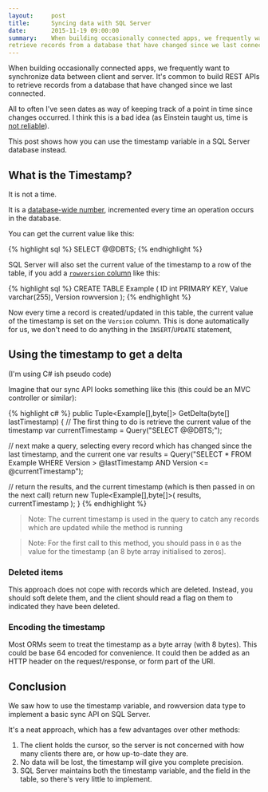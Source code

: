 ```yaml
---
layout:     post
title:      Syncing data with SQL Server
date:       2015-11-19 09:00:00
summary:    When building occasionally connected apps, we frequently want to synchronize data between client and server. It's common to build REST APIs to
retrieve records from a database that have changed since we last connected.
---
```


When building occasionally connected apps, we frequently want to synchronize data between client and server. It's common to build REST APIs to
retrieve records from a database that have changed since we last connected.

All to often I've seen dates as way of keeping track of a point in time since changes occurred. I think this is a bad idea 
(as Einstein taught us, time is [not reliable](http://www.space.com/17661-theory-general-relativity.html)). 

This post shows how you can use the timestamp variable in a SQL Server database instead.

## What is the Timestamp?

It is not a time.

It is a [database-wide number](https://msdn.microsoft.com/en-us/library/ms187366.aspx), incremented every time an operation occurs in the database.

You can get the current value like this:

{% highlight sql %}
SELECT @@DBTS;
{% endhighlight %}

SQL Server will also set the current value of the timestamp to a row of the table, if you add a 
[`rowversion` column](https://msdn.microsoft.com/en-us/library/ms182776.aspx) like this:

{% highlight sql %}
CREATE TABLE Example 
(
  ID int PRIMARY KEY, 
  Value varchar(255),
  Version rowversion
);
{% endhighlight %}

Now every time a record is created/updated in this table, the current value of the timestamp is set on the `Version` column. This is done 
automatically for us, we don't need to do anything in the `INSERT`/`UPDATE` statement,

## Using the timestamp to get a delta

(I'm using C# ish pseudo code)

Imagine that our sync API looks something like this (this could be an MVC controller or similar):

{% highlight c# %}
public Tuple<Example[],byte[]> GetDelta(byte[] lastTimestamp)
{
  // The first thing to do is retrieve the current value of the timestamp
  var currentTimestamp = Query("SELECT @@DBTS;");
  
  // next make a query, selecting every record which has changed since the last timestamp, and the current one
  var results = Query("SELECT * FROM Example WHERE Version > @lastTimestamp AND Version <= @currentTimestamp");
  
  // return the results, and the current timestamp (which is then passed in on the next call)
  return new Tuple<Example[],byte[]>( results, currentTimestamp );
}
{% endhighlight %}

> Note: The current timestamp is used in the query to catch any records which are updated while the method is running

> Note: For the first call to this method, you should pass in `0` as the value for the timestamp (an 8 byte array initialised to zeros).

### Deleted items

This approach does not cope with records which are deleted. Instead, you should soft delete them, and the client should read a flag on them to indicated
they have been deleted.

### Encoding the timestamp

Most ORMs seem to treat the timestamp as a byte array (with 8 bytes). This could be base 64 encoded for convenience. 
It could then be added as an HTTP header on the request/response, or form part of the URI. 

## Conclusion

We saw how to use the timestamp variable, and rowversion data type to implement a basic sync API on SQL Server.

It's a neat approach, which has a few advantages over other methods:

1. The client holds the cursor, so the server is not concerned with how many clients there are, or how up-to-date they are.
1. No data will be lost, the timestamp will give you complete precision.
1. SQL Server maintains both the timestamp variable, and the field in the table, so there's very little to implement.